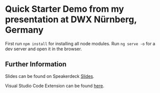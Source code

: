 # Quick Starter Demo from my presentation at DWX Nürnberg, Germany

First run `npm install` for installing all node modules.
Run `ng serve -o` for a dev server and open it in the browser.

## Further Information

Slides can be found on Speakerdeck [Slides](https://speakerdeck.com/gassmannt/angular-developer-quick-start-dwx-2019).

Visual Studio Code Extension can be found [here](https://marketplace.visualstudio.com/items?itemName=trivadis.ngtvd-extensions).
